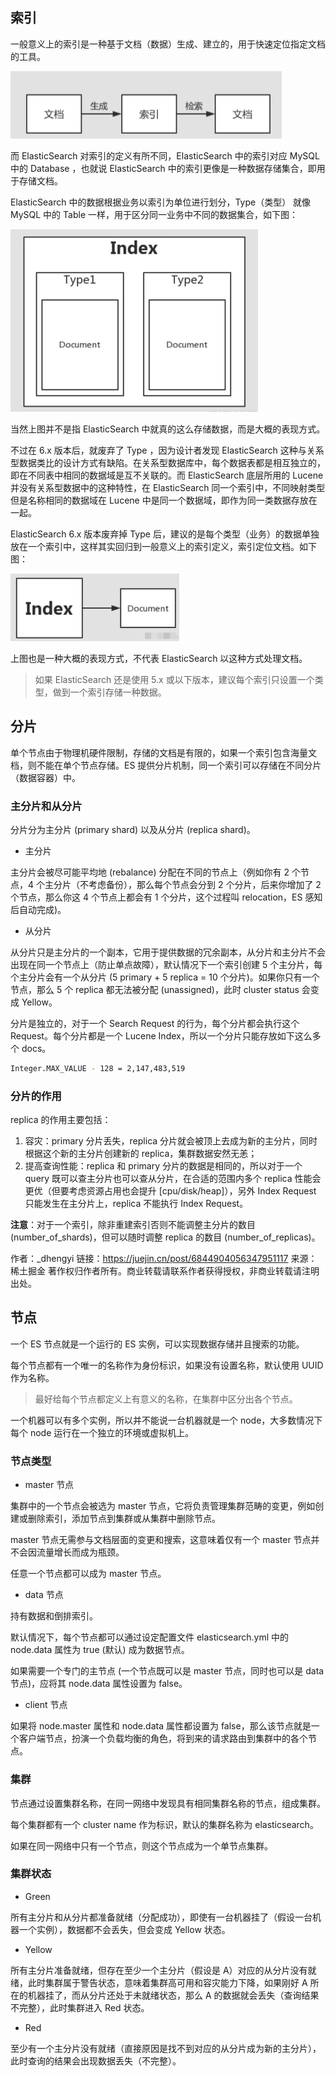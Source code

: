 ## 索引

一般意义上的索引是一种基于文档（数据）生成、建立的，用于快速定位指定文档的工具。

<img src=".assets/image-20230116144627579.png" alt="image-20230116144627579" style="zoom:50%;" />

而 ElasticSearch 对索引的定义有所不同，ElasticSearch 中的索引对应 MySQL 中的 Database ，也就说 ElasticSearch 中的索引更像是一种数据存储集合，即用于存储文档。

ElasticSearch 中的数据根据业务以索引为单位进行划分，Type（类型） 就像 MySQL 中的 Table 一样，用于区分同一业务中不同的数据集合，如下图：

<img src=".assets/image-20230116144741322.png" alt="image-20230116144741322" style="zoom:50%;" />

当然上图并不是指 ElasticSearch 中就真的这么存储数据，而是大概的表现方式。

不过在 6.x 版本后，就废弃了 Type ，因为设计者发现 ElasticSearch 这种与关系型数据类比的设计方式有缺陷。在关系型数据库中，每个数据表都是相互独立的，即在不同表中相同的数据域是互不关联的。而 ElasticSearch 底层所用的 Lucene 并没有关系型数据中的这种特性，在 ElasticSearch 同一个索引中，不同映射类型但是名称相同的数据域在 Lucene 中是同一个数据域，即作为同一类数据存放在一起。

ElasticSearch 6.x 版本废弃掉 Type 后，建议的是每个类型（业务）的数据单独放在一个索引中，这样其实回归到一般意义上的索引定义，索引定位文档。如下图：

<img src=".assets/image-20230116144843046.png" alt="image-20230116144843046" style="zoom:50%;" />

上图也是一种大概的表现方式，不代表 ElasticSearch 以这种方式处理文档。

> 如果 ElasticSearch 还是使用 5.x 或以下版本，建议每个索引只设置一个类型，做到一个索引存储一种数据。

## 分片

单个节点由于物理机硬件限制，存储的文档是有限的，如果一个索引包含海量文档，则不能在单个节点存储。ES 提供分片机制，同一个索引可以存储在不同分片（数据容器）中。

### 主分片和从分片

分片分为主分片 (primary shard) 以及从分片 (replica shard)。

- 主分片

主分片会被尽可能平均地 (rebalance) 分配在不同的节点上（例如你有 2 个节点，4 个主分片（不考虑备份），那么每个节点会分到 2 个分片，后来你增加了 2 个节点，那么你这 4 个节点上都会有 1 个分片，这个过程叫 relocation，ES 感知后自动完成)。

- 从分片

从分片只是主分片的一个副本，它用于提供数据的冗余副本，从分片和主分片不会出现在同一个节点上（防止单点故障），默认情况下一个索引创建 5 个主分片，每个主分片会有一个从分片 (5 primary + 5 replica = 10 个分片)。如果你只有一个节点，那么 5 个 replica 都无法被分配 (unassigned)，此时 cluster status 会变成 Yellow。

分片是独立的，对于一个 Search Request 的行为，每个分片都会执行这个 Request。每个分片都是一个 Lucene Index，所以一个分片只能存放如下这么多个 docs。

```bash
Integer.MAX_VALUE - 128 = 2,147,483,519
```

### 分片的作用

replica 的作用主要包括：

1. 容灾：primary 分片丢失，replica 分片就会被顶上去成为新的主分片，同时根据这个新的主分片创建新的 replica，集群数据安然无恙；
2. 提高查询性能：replica 和 primary 分片的数据是相同的，所以对于一个 query 既可以查主分片也可以查从分片，在合适的范围内多个 replica 性能会更优（但要考虑资源占用也会提升 [cpu/disk/heap]），另外 Index Request 只能发生在主分片上，replica 不能执行 Index Request。

**注意**：对于一个索引，除非重建索引否则不能调整主分片的数目 (number_of_shards)，但可以随时调整 replica 的数目 (number_of_replicas)。



作者：_dhengyi
链接：https://juejin.cn/post/6844904056347951117
来源：稀土掘金
著作权归作者所有。商业转载请联系作者获得授权，非商业转载请注明出处。

## 节点

一个 ES 节点就是一个运行的 ES 实例，可以实现数据存储并且搜索的功能。

每个节点都有一个唯一的名称作为身份标识，如果没有设置名称，默认使用 UUID 作为名称。

> 最好给每个节点都定义上有意义的名称，在集群中区分出各个节点。

一个机器可以有多个实例，所以并不能说一台机器就是一个 node，大多数情况下每个 node 运行在一个独立的环境或虚拟机上。

### 节点类型

- master 节点

集群中的一个节点会被选为 master 节点，它将负责管理集群范畴的变更，例如创建或删除索引，添加节点到集群或从集群中删除节点。

master 节点无需参与文档层面的变更和搜索，这意味着仅有一个 master 节点并不会因流量增长而成为瓶颈。

任意一个节点都可以成为 master 节点。

- data 节点

持有数据和倒排索引。

默认情况下，每个节点都可以通过设定配置文件 elasticsearch.yml 中的 node.data 属性为 true (默认) 成为数据节点。

如果需要一个专门的主节点 (一个节点既可以是 master 节点，同时也可以是 data 节点)，应将其 node.data 属性设置为 false。

- client 节点

如果将 node.master 属性和 node.data 属性都设置为 false，那么该节点就是一个客户端节点，扮演一个负载均衡的角色，将到来的请求路由到集群中的各个节点。

### 集群

节点通过设置集群名称，在同一网络中发现具有相同集群名称的节点，组成集群。

每个集群都有一个 cluster name 作为标识，默认的集群名称为 elasticsearch。

如果在同一网络中只有一个节点，则这个节点成为一个单节点集群。

### 集群状态

- Green

所有主分片和从分片都准备就绪（分配成功），即使有一台机器挂了（假设一台机器一个实例），数据都不会丢失，但会变成 Yellow 状态。

- Yellow

所有主分片准备就绪，但存在至少一个主分片（假设是 A）对应的从分片没有就绪，此时集群属于警告状态，意味着集群高可用和容灾能力下降，如果刚好 A 所在的机器挂了，而从分片还处于未就绪状态，那么 A 的数据就会丢失（查询结果不完整），此时集群进入 Red 状态。

- Red

至少有一个主分片没有就绪（直接原因是找不到对应的从分片成为新的主分片），此时查询的结果会出现数据丢失（不完整）。

